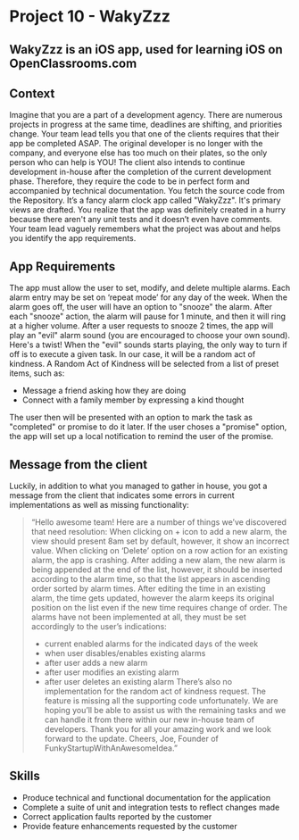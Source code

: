 # Project 10 - WakyZzz

## WakyZzz is an iOS app, used for learning iOS on OpenClassrooms.com

## Context

Imagine that you are a part of a development agency. There are numerous projects in progress at the same time, deadlines are shifting, and priorities change. Your team lead tells you that one of the clients requires that their app be completed ASAP. The original developer is no longer with the company, and everyone else has too much on their plates, so the only person who can help is YOU!
The client also intends to continue development in-house after the completion of the current development phase. Therefore, they require the code to be in perfect form and accompanied by technical documentation.
You fetch the source code from the Repository. It’s a fancy alarm clock app called "WakyZzz". It's primary views are drafted. You realize that the app was definitely created in a hurry because there aren't any unit tests and it doesn’t even have comments.
Your team lead vaguely remembers what the project was about and helps you identify the app requirements.


## App Requirements

The app must allow the user to set, modify, and delete multiple alarms. Each alarm entry may be set on ‘repeat mode’ for any day of the week.
When the alarm goes off, the user will have an option to "snooze" the alarm. After each "snooze" action, the alarm will pause for 1 minute, and then it will ring at a higher volume. After a user requests to snooze 2 times, the app will play an "evil" alarm sound (you are encouraged to choose your own sound).
Here's a twist! When the "evil" sounds starts playing, the only way to turn if off is to execute a given task.  In our case, it will be a random act of kindness.
A Random Act of Kindness will be selected from a list of preset items, such as:
* Message a friend asking how they are doing
* Connect with a family member by expressing a kind thought

The user then will be presented with an option to mark the task as "completed" or promise to do it later.
If the user choses a "promise" option, the app will set up a local notification to remind the user of the promise.


## Message from the client

Luckily, in addition to what you managed to gather in house, you got a message from the client that indicates some errors in current implementations as well as missing functionality:

> “Hello awesome team!
> Here are a number of things we’ve discovered that need resolution:
> When clicking on + icon to add a new alarm, the view should present 8am set by default, however, it show an incorrect value.
> When clicking on ‘Delete’ option on a row action for an existing alarm, the app is crashing.
> After adding a new alam, the new alarm is being appended at the end of the list, however, it should be inserted according to the alarm time, so that the list appears in ascending order sorted by alarm times.
> After editing the time in an existing alarm, the time gets updated, however the alarm keeps its original position on the list even if the new time requires change of order.
> The alarms have not been implemented at all, they must be set accordingly to the user’s indications:
> * current enabled alarms for the indicated days of the week
> * when user disables/enables existing alarms
> * after user adds a new alarm
> * after user modifies an existing alarm
> * after user deletes an  existing alarm
> There’s also no implementation for the random act of kindness request. The feature is missing all the supporting code unfortunately.
> We are hoping you’ll be able to assist us with the remaining tasks and we can handle it from there within our new in-house team of developers.
> Thank you for all your amazing work and we look forward to the update.
> Cheers,
> Joe, Founder of FunkyStartupWithAnAwesomeIdea.”

## Skills

* Produce technical and functional documentation for the application
* Complete a suite of unit and integration tests to reflect changes made
* Correct application faults reported by the customer
* Provide feature enhancements requested by the customer
